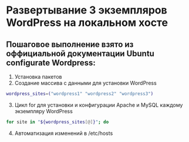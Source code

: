 # Развертывание 3 экземпляров WordPress на локальном хосте
## Пошаговое выполнение взято из оффициальной документации Ubuntu configurate Wordpress:
1. Установка пакетов
2. Создание массива с данными для установки WordPress
```bash
wordpress_sites=("wordpress1" "wordpress2" "wordpress3")
```
3. Цикл for для установки и конфигурации Apache и MySQL каждому экземпляру WordPress
```bash
for site in "${wordpress_sites[@]}"; do
```
4. Автоматизация изменений в /etc/hosts
